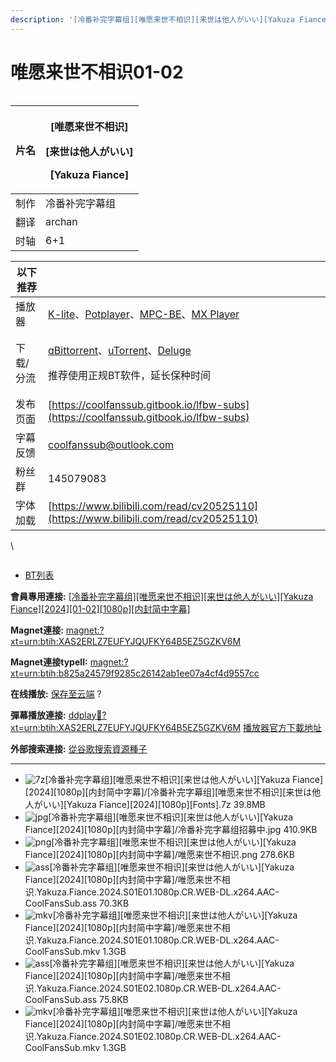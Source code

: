 ```yaml
---
description: '[冷番补完字幕组][唯愿来世不相识][来世は他人がいい][Yakuza Fiance][2024][01-02][1080p][内封简中字幕]'
---
```


# 唯愿来世不相识01-02



<figure><img src="https://s21.ax1x.com/2024/10/27/pA0Z63t.jpg" alt=""><figcaption></figcaption></figure>

| 片名 | <p>[唯愿来世不相识]</p><p>[来世は他人がいい]</p><p>[Yakuza Fiance]</p> |
| -- | ------------------------------------------------------- |
| 制作 | 冷番补完字幕组                                                 |
| 翻译 | archan                                                  |
| 时轴 | 6+1                                                     |

&#x20;

| 以下推荐  |                                                                                                                                                                                                                                              |
| ----- | -------------------------------------------------------------------------------------------------------------------------------------------------------------------------------------------------------------------------------------------- |
| 播放器   | [K-lite](https://codecguide.com/download\_kl.htm)、[Potplayer](https://potplayer.daum.net/)、[MPC-BE](https://sourceforge.net/projects/mpcbe/)、[MX Player](https://www.lanzoui.com/b688551)                                                    |
| 下载/分流 | <p><a href="https://github.com/c0re100/qBittorrent-Enhanced-Edition/releases">qBittorrent</a>、<a href="https://hungryxhz.lanzouu.com/iUAtd058gd4h">uTorrent</a>、<a href="https://deluge-torrent.org/">Deluge</a></p><p>推荐使用正规BT软件，延长保种时间</p> |
| 发布页面  | [https://coolfanssub.gitbook.io/lfbw-subs](https://coolfanssub.gitbook.io/lfbw-subs)                                                                                                                                                         |
| 字幕反馈  | coolfanssub@outlook.com                                                                                                                                                                                                                      |
| 粉丝群   | 145079083                                                                                                                                                                                                                                    |
| 字体加载  | [https://www.bilibili.com/read/cv20525110](https://www.bilibili.com/read/cv20525110)                                                                                                                                                         |

\


<figure><img src="https://s21.ax1x.com/2024/09/02/pAVn8sA.jpg" alt=""><figcaption></figcaption></figure>

* [BT列表](https://share.dmhy.org/topics/view/681520\_Yakuza\_Fiance\_2024\_01-02\_1080p.html#tabs-1)

**會員專用連接:** [\[冷番补完字幕组\]\[唯愿来世不相识\]\[来世は他人がいい\]\[Yakuza Fiance\]\[2024\]\[01-02\]\[1080p\]\[内封简中字幕\]](https://dl.dmhy.org/2024/10/27/b825a24579f9285c26142ab1ee07a4cf4d9557cc.torrent)

**Magnet連接:** [magnet:?xt=urn:btih:XAS2ERLZ7EUFYJQUFKY64B5EZ5GZKV6M](https://magnet/?xt=urn:btih:XAS2ERLZ7EUFYJQUFKY64B5EZ5GZKV6M\&dn=\&tr=http%3A%2F%2F104.143.10.186%3A8000%2Fannounce\&tr=udp%3A%2F%2F104.143.10.186%3A8000%2Fannounce\&tr=http%3A%2F%2Ftracker.openbittorrent.com%3A80%2Fannounce\&tr=http%3A%2F%2Ftracker3.itzmx.com%3A6961%2Fannounce\&tr=http%3A%2F%2Ftracker4.itzmx.com%3A2710%2Fannounce\&tr=http%3A%2F%2Ftracker.publicbt.com%3A80%2Fannounce\&tr=http%3A%2F%2Ftracker.prq.to%2Fannounce\&tr=http%3A%2F%2Fopen.acgtracker.com%3A1096%2Fannounce\&tr=https%3A%2F%2Ft-115.rhcloud.com%2Fonly\_for\_ylbud\&tr=http%3A%2F%2Ftracker1.itzmx.com%3A8080%2Fannounce\&tr=http%3A%2F%2Ftracker2.itzmx.com%3A6961%2Fannounce\&tr=udp%3A%2F%2Ftracker1.itzmx.com%3A8080%2Fannounce\&tr=udp%3A%2F%2Ftracker2.itzmx.com%3A6961%2Fannounce\&tr=udp%3A%2F%2Ftracker3.itzmx.com%3A6961%2Fannounce\&tr=udp%3A%2F%2Ftracker4.itzmx.com%3A2710%2Fannounce\&tr=http%3A%2F%2Fnyaa.tracker.wf%3A7777%2Fannounce)

**Magnet連接typeII:** [magnet:?xt=urn:btih:b825a24579f9285c26142ab1ee07a4cf4d9557cc](https://magnet/?xt=urn:btih:b825a24579f9285c26142ab1ee07a4cf4d9557cc)

**在线播放:** [保存至云端](https://mypikpak.com/drive/url-checker?url=magnet:?xt=urn:btih:b825a24579f9285c26142ab1ee07a4cf4d9557cc) ?

**彈幕播放連接:** [ddplay:magnet:?xt=urn:btih:XAS2ERLZ7EUFYJQUFKY64B5EZ5GZKV6M](ddplay:magnet:?xt=urn:btih:XAS2ERLZ7EUFYJQUFKY64B5EZ5GZKV6M\&dn=\&tr=http%3A%2F%2F104.143.10.186%3A8000%2Fannounce\&tr=udp%3A%2F%2F104.143.10.186%3A8000%2Fannounce\&tr=http%3A%2F%2Ftracker.openbittorrent.com%3A80%2Fannounce\&tr=http%3A%2F%2Ftracker3.itzmx.com%3A6961%2Fannounce\&tr=http%3A%2F%2Ftracker4.itzmx.com%3A2710%2Fannounce\&tr=http%3A%2F%2Ftracker.publicbt.com%3A80%2Fannounce\&tr=http%3A%2F%2Ftracker.prq.to%2Fannounce\&tr=http%3A%2F%2Fopen.acgtracker.com%3A1096%2Fannounce\&tr=https%3A%2F%2Ft-115.rhcloud.com%2Fonly\_for\_ylbud\&tr=http%3A%2F%2Ftracker1.itzmx.com%3A8080%2Fannounce\&tr=http%3A%2F%2Ftracker2.itzmx.com%3A6961%2Fannounce\&tr=udp%3A%2F%2Ftracker1.itzmx.com%3A8080%2Fannounce\&tr=udp%3A%2F%2Ftracker2.itzmx.com%3A6961%2Fannounce\&tr=udp%3A%2F%2Ftracker3.itzmx.com%3A6961%2Fannounce\&tr=udp%3A%2F%2Ftracker4.itzmx.com%3A2710%2Fannounce\&tr=http%3A%2F%2Fnyaa.tracker.wf%3A7777%2Fannounce) [播放器官方下載地址](http://www.dandanplay.com/?from=dmhy)

**外部搜索連接:** [從谷歌搜索資源種子](https://www.google.com/search?oe=utf-8\&q=b825a24579f9285c26142ab1ee07a4cf4d9557cc)

***

* ![7z](https://share.dmhy.org/images/icon/7z.gif)\[冷番补完字幕组]\[唯愿来世不相识]\[来世は他人がいい]\[Yakuza Fiance]\[2024]\[1080p]\[内封简中字幕]/\[冷番补完字幕组]\[唯愿来世不相识]\[来世は他人がいい]\[Yakuza Fiance]\[2024]\[1080p]\[Fonts].7z 39.8MB
* ![jpg](https://share.dmhy.org/images/icon/jpg.gif)\[冷番补完字幕组]\[唯愿来世不相识]\[来世は他人がいい]\[Yakuza Fiance]\[2024]\[1080p]\[内封简中字幕]/冷番补完字幕组招募中.jpg 410.9KB
* ![png](https://share.dmhy.org/images/icon/png.gif)\[冷番补完字幕组]\[唯愿来世不相识]\[来世は他人がいい]\[Yakuza Fiance]\[2024]\[1080p]\[内封简中字幕]/唯愿来世不相识.png 278.6KB
* ![ass](https://share.dmhy.org/images/icon/ass.gif)\[冷番补完字幕组]\[唯愿来世不相识]\[来世は他人がいい]\[Yakuza Fiance]\[2024]\[1080p]\[内封简中字幕]/唯愿来世不相识.Yakuza.Fiance.2024.S01E01.1080p.CR.WEB-DL.x264.AAC-CoolFansSub.ass 70.3KB
* ![mkv](https://share.dmhy.org/images/icon/mkv.gif)\[冷番补完字幕组]\[唯愿来世不相识]\[来世は他人がいい]\[Yakuza Fiance]\[2024]\[1080p]\[内封简中字幕]/唯愿来世不相识.Yakuza.Fiance.2024.S01E01.1080p.CR.WEB-DL.x264.AAC-CoolFansSub.mkv 1.3GB
* ![ass](https://share.dmhy.org/images/icon/ass.gif)\[冷番补完字幕组]\[唯愿来世不相识]\[来世は他人がいい]\[Yakuza Fiance]\[2024]\[1080p]\[内封简中字幕]/唯愿来世不相识.Yakuza.Fiance.2024.S01E02.1080p.CR.WEB-DL.x264.AAC-CoolFansSub.ass 75.8KB
* ![mkv](https://share.dmhy.org/images/icon/mkv.gif)\[冷番补完字幕组]\[唯愿来世不相识]\[来世は他人がいい]\[Yakuza Fiance]\[2024]\[1080p]\[内封简中字幕]/唯愿来世不相识.Yakuza.Fiance.2024.S01E02.1080p.CR.WEB-DL.x264.AAC-CoolFansSub.mkv 1.3GB

